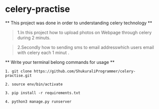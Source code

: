 # celery-practise

** This project was done in order to understanding celery technology **

>  1.In this project how to upload photos on Webpage through celery during 2 minuts.

>  2.Secondly how to sending sms to email addresswhich users email  with celery each 1 minut .


** Write your terminal belong commands for usage **

```
1. git clone https://github.com/ShukuraliProgrammer/celery-practise.git

2. source env/bin/activate

3. pip install -r requirements.txt 

4. python3 manage.py runserver 
```
